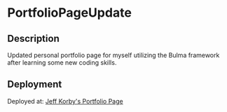 # PortfolioPageUpdate

## Description

Updated personal portfolio page for myself utilizing the Bulma framework after learning some new coding skills.

## Deployment

Deployed at: [Jeff Korby's Portfolio Page](https://jeffkorby.github.io/PortfolioPageUpdate/)
